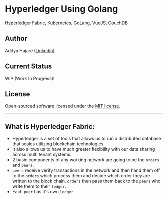 # Hyperledger Using Golang
Hyperledger Fabric, Kubernetes, GoLang, VueJS, CouchDB

## Author
Aditya Hajare ([Linkedin](https://in.linkedin.com/in/aditya-hajare)).

## Current Status
WIP (Work In Progress)!

## License
Open-sourced software licensed under the [MIT license](http://opensource.org/licenses/MIT).

-----------

## What is Hyperledger Fabric:
- Hyperledger is a set of tools that allows us to run a distributed database that scales utilizing blockchain technologies.
- It also allows us to have much greater flexibility with our data sharing across multi tenant systems.
- 2 basic components of any working network are going to be the `orders` and `peers`.
- `peers` receive verify transactions in the network and then hand them off to the `orders` which process them and decide which order they are written to the block chain. `orders` then pass them back to the `peers` who write them to their `ledger`.
- Each `peer` has it's own `ledger`.